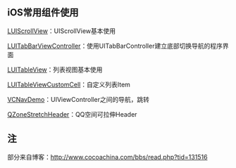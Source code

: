 ## iOS常用组件使用

[LUIScrollView](https://github.com/HusterYP/iOS_UI_Component/blob/master/LUIScrollView/)：UIScrollView基本使用

[LUITabBarViewController](https://github.com/HusterYP/iOS_UI_Component/blob/master/LUITabBarViewController/)：使用UITabBarController建立底部切换导航的程序界面

[LUITableView](https://github.com/HusterYP/iOS_UI_Component/blob/master/LUITableView/)：列表视图基本使用

[LUITableViewCustomCell](https://github.com/HusterYP/iOS_UI_Component/blob/master/LUITableViewCustomCell/)：自定义列表Item

[VCNavDemo](https://github.com/HusterYP/iOS_UI_Component/blob/master/VCNavDemo/)：UIViewController之间的导航，跳转

[QZoneStretchHeader](https://github.com/HusterYP/iOS_UI_Component/blob/master/QZoneStretchHeader/)：QQ空间可拉伸Header


## 注
部分来自博客：http://www.cocoachina.com/bbs/read.php?tid=131516
